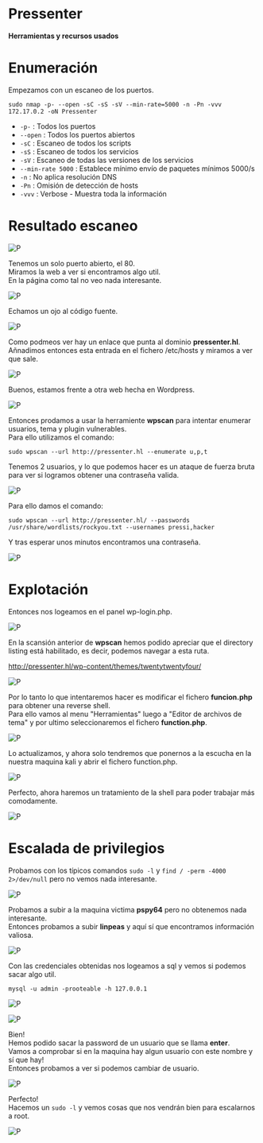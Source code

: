 # Pressenter
**Herramientas y recursos usados**  



# Enumeración

Empezamos con un escaneo de los puertos.

`sudo nmap -p- --open -sC -sS -sV --min-rate=5000 -n -Pn -vvv 172.17.0.2 -oN Pressenter`  

- `-p-` : Todos los puertos
- `--open` : Todos los puertos abiertos
- `-sC` : Escaneo de todos los scripts
- `-sS` : Escaneo de todos los servicios
- `-sV` : Escaneo de todas las versiones de los servicios
- `--min-rate 5000` : Establece mínimo envío de paquetes mínimos 5000/s
- `-n` : No aplica resolución DNS
- `-Pn` : Omisión de detección de hosts
- `-vvv` : Verbose - Muestra toda la información

# Resultado escaneo  

![P](https://github.com/giustiand/DockerLabs-Writeups/blob/main/F%C3%A1cil/images/pressenter/P_1.jpg)   

Tenemos un solo puerto abierto, el 80.  
Miramos la web a ver si encontramos algo util.  
En la página como tal no veo nada interesante.  

![P](https://github.com/giustiand/DockerLabs-Writeups/blob/main/F%C3%A1cil/images/pressenter/P_2.jpg)   

Echamos un ojo al código fuente.  

![P](https://github.com/giustiand/DockerLabs-Writeups/blob/main/F%C3%A1cil/images/pressenter/P_3.jpg)    

Como podmeos ver hay un enlace que punta al dominio **pressenter.hl**.  
Añnadimos entonces esta entrada en el fichero /etc/hosts y miramos a ver que sale.  

![P](https://github.com/giustiand/DockerLabs-Writeups/blob/main/F%C3%A1cil/images/pressenter/P_4.jpg)    

Buenos, estamos frente a otra web hecha en Wordpress.  

![P](https://github.com/giustiand/DockerLabs-Writeups/blob/main/F%C3%A1cil/images/pressenter/P_5.jpg)      

Entonces prodamos a usar la herramiente **wpscan** para intentar enumerar usuarios, tema y plugin vulnerables.  
Para ello utilizamos el comando:  

`sudo wpscan --url http://pressenter.hl --enumerate u,p,t`  

Tenemos 2 usuarios, y lo que podemos hacer es un ataque de fuerza bruta para ver si logramos obtener una contraseña valida.  

![P](https://github.com/giustiand/DockerLabs-Writeups/blob/main/F%C3%A1cil/images/pressenter/P_6.jpg)      

Para ello damos el comando:  

`sudo wpscan --url http://pressenter.hl/ --passwords /usr/share/wordlists/rockyou.txt --usernames pressi,hacker`  

Y tras esperar unos minutos encontramos una contraseña.  

![P](https://github.com/giustiand/DockerLabs-Writeups/blob/main/F%C3%A1cil/images/pressenter/P_7.jpg)   

# Explotación

Entonces nos logeamos en el panel wp-login.php.  

![P](https://github.com/giustiand/DockerLabs-Writeups/blob/main/F%C3%A1cil/images/pressenter/P_8.jpg)   

En la scansión anterior de **wpscan** hemos podido apreciar que el directory listing está habilitado, es decir, podemos navegar a esta ruta.  

http://pressenter.hl/wp-content/themes/twentytwentyfour/  

![P](https://github.com/giustiand/DockerLabs-Writeups/blob/main/F%C3%A1cil/images/pressenter/P_9.jpg)   

Por lo tanto lo que intentaremos hacer es modificar el fichero **funcion.php** para obtener una reverse shell.  
Para ello vamos al menu "Herramientas" luego a "Editor de archivos de tema" y por ultimo seleccionaremos el fichero **function.php**.  

![P](https://github.com/giustiand/DockerLabs-Writeups/blob/main/F%C3%A1cil/images/pressenter/P_10.jpg)     

Lo actualizamos, y ahora solo tendremos que ponernos a la escucha en la nuestra maquina kali y abrir el fichero function.php.  

![P](https://github.com/giustiand/DockerLabs-Writeups/blob/main/F%C3%A1cil/images/pressenter/P_11.jpg)       

Perfecto, ahora haremos un tratamiento de la shell para poder trabajar más comodamente.  

![P](https://github.com/giustiand/DockerLabs-Writeups/blob/main/F%C3%A1cil/images/pressenter/P_12.jpg)     

# Escalada de privilegios  

Probamos con los típicos comandos `sudo -l` y `find / -perm -4000 2>/dev/null` pero no vemos nada interesante.  

![P](https://github.com/giustiand/DockerLabs-Writeups/blob/main/F%C3%A1cil/images/pressenter/P_13.jpg)  

Probamos a subir a la maquina victima **pspy64** pero no obtenemos nada interesante.  
Entonces probamos a subir **linpeas** y aquí sí que encontramos información valiosa.  

![P](https://github.com/giustiand/DockerLabs-Writeups/blob/main/F%C3%A1cil/images/pressenter/P_14.jpg)    

Con las credenciales obtenidas nos logeamos a sql y vemos si podemos sacar algo util.  

`mysql -u admin -prooteable -h 127.0.0.1`  

![P](https://github.com/giustiand/DockerLabs-Writeups/blob/main/F%C3%A1cil/images/pressenter/P_15.jpg)     

![P](https://github.com/giustiand/DockerLabs-Writeups/blob/main/F%C3%A1cil/images/pressenter/P_16.jpg)     

Bien!  
Hemos podido sacar la password de un usuario que se llama **enter**.  
Vamos a comprobar si en la maquina hay algun usuario con este nombre y sí que hay!  
Entonces probamos a ver si podemos cambiar de usuario.   

![P](https://github.com/giustiand/DockerLabs-Writeups/blob/main/F%C3%A1cil/images/pressenter/P_17.jpg)      

Perfecto!  
Hacemos un `sudo -l` y vemos cosas que nos vendrán bien para escalarnos a root.  

![P](https://github.com/giustiand/DockerLabs-Writeups/blob/main/F%C3%A1cil/images/pressenter/P_18.jpg)     
















